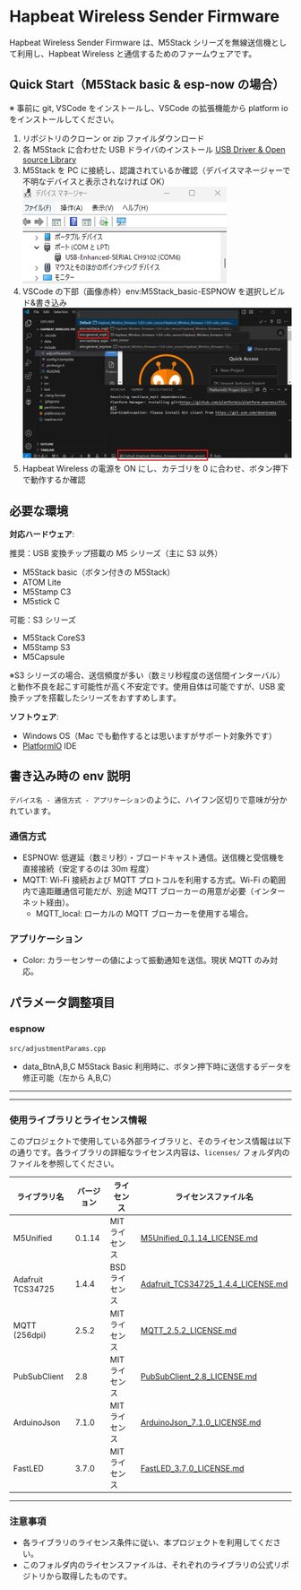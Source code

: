 # Hapbeat Wireless Sender Firmware

Hapbeat Wireless Sender Firmware は、M5Stack シリーズを無線送信機として利用し、Hapbeat Wireless と通信するためのファームウェアです。

## Quick Start（M5Stack basic & esp-now の場合）

※ 事前に git, VSCode をインストールし、VSCode の拡張機能から platform io をインストールしてください。

1. リポジトリのクローン or zip ファイルダウンロード
2. 各 M5Stack に合わせた USB ドライバのインストール [USB Driver & Open source Library](https://docs.m5stack.com/en/download)
3. M5Stack を PC に接続し、認識されているか確認（デバイスマネージャーで不明なデバイスと表示されなければ OK）  
   ![alt text](assets/device_manager.png)
4. VSCode の下部（画像赤枠）env:M5Stack_basic-ESPNOW を選択しビルド&書き込み
   ![alt text](assets/desc_env.png)
5. Hapbeat Wireless の電源を ON にし、カテゴリを 0 に合わせ、ボタン押下で動作するか確認

## 必要な環境

**対応ハードウェア**:

推奨：USB 変換チップ搭載の M5 シリーズ（主に S3 以外）

- M5Stack basic（ボタン付きの M5Stack）
- ATOM Lite
- M5Stamp C3
- M5stick C

可能：S3 シリーズ

- M5Stack CoreS3
- M5Stamp S3
- M5Capsule

※S3 シリーズの場合、送信頻度が多い（数ミリ秒程度の送信間インターバル）と動作不良を起こす可能性が高く不安定です。使用自体は可能ですが、USB 変換チップを搭載したシリーズをおすすめします。

**ソフトウェア**:

- Windows OS（Mac でも動作するとは思いますがサポート対象外です）
- [PlatformIO](https://platformio.org/) IDE

## 書き込み時の env 説明

`デバイス名 - 通信方式 - アプリケーション`のように、ハイフン区切りで意味が分かれています。

### 通信方式

- ESPNOW: 低遅延（数ミリ秒）・ブロードキャスト通信。送信機と受信機を直接接続（安定するのは 30m 程度）
- MQTT: Wi-Fi 接続および MQTT プロトコルを利用する方式。Wi-Fi の範囲内で遠距離通信可能だが、別途 MQTT ブローカーの用意が必要（インターネット経由）。
  - MQTT_local: ローカルの MQTT ブローカーを使用する場合。

### アプリケーション

- Color: カラーセンサーの値によって振動通知を送信。現状 MQTT のみ対応。

## パラメータ調整項目

### espnow

`src/adjustmentParams.cpp`

- data_BtnA,B,C M5Stack Basic 利用時に、ボタン押下時に送信するデータを修正可能（左から A,B,C）

---

---

### 使用ライブラリとライセンス情報

このプロジェクトで使用している外部ライブラリと、そのライセンス情報は以下の通りです。各ライブラリの詳細なライセンス内容は、`licenses/` フォルダ内のファイルを参照してください。

| ライブラリ名      | バージョン | ライセンス     | ライセンスファイル名                                                                |
| ----------------- | ---------- | -------------- | ----------------------------------------------------------------------------------- |
| M5Unified         | 0.1.14     | MIT ライセンス | [M5Unified_0.1.14_LICENSE.md](./licenses/M5Unified_0.1.14_LICENSE.md)               |
| Adafruit TCS34725 | 1.4.4      | BSD ライセンス | [Adafruit_TCS34725_1.4.4_LICENSE.md](./licenses/Adafruit_TCS34725_1.4.4_LICENSE.md) |
| MQTT (256dpi)     | 2.5.2      | MIT ライセンス | [MQTT_2.5.2_LICENSE.md](./licenses/MQTT_2.5.2_LICENSE.md)                           |
| PubSubClient      | 2.8        | MIT ライセンス | [PubSubClient_2.8_LICENSE.md](./licenses/PubSubClient_2.8_LICENSE.md)               |
| ArduinoJson       | 7.1.0      | MIT ライセンス | [ArduinoJson_7.1.0_LICENSE.md](./licenses/ArduinoJson_7.1.0_LICENSE.md)             |
| FastLED           | 3.7.0      | MIT ライセンス | [FastLED_3.7.0_LICENSE.md](./licenses/FastLED_3.7.0_LICENSE.md)                     |

---

### 注意事項

- 各ライブラリのライセンス条件に従い、本プロジェクトを利用してください。
- このフォルダ内のライセンスファイルは、それぞれのライブラリの公式リポジトリから取得したものです。
